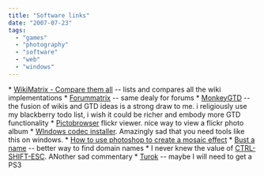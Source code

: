 ```yaml
---
title: "Software links"
date: "2007-07-23"
tags: 
  - "games"
  - "photography"
  - "software"
  - "web"
  - "windows"
---
```


\* [WikiMatrix - Compare them all](http://www.wikimatrix.org/ "WikiMatrix - Compare them all") -- lists and compares all the wiki implementations \* [Forummatrix](http://www.forummatrix.org/) -- same dealy for forums \* [MonkeyGTD](http://lifehacker.com/software/productivity/get-things-done-with-monkeygtd-279540.php) -- the fusion of wikis and GTD ideas is a strong draw to me. i religiously use my blackberry todo list, i wish it could be richer and embody more GTD functionality \* [Pictobrowser](http://www.coolhunting.com/archives/2007/07/pictobrowser_pl.php) flickr viewer. nice way to view a flickr photo album \* [WIndows codec installer](http://lifehacker.com/software/featured-windows-download/install-missing-codecs-with-codecinstaller-278576.php). Amazingly sad that you need tools like this on windows. \* [How to use photoshop to create a mosaic effect](http://lifehacker.com/software/photoshop/give-your-photographs-a-mosaic-effect-278482.php) \* [Bust a name](http://lifehacker.com/software/domain-hacks/find-a-good-domain-name-with-bust-a-name-276402.php) -- better way to find domain names \* I never knew the value of [CTRL-SHIFT-ESC](http://lifehacker.com/software/windows-vista-tip/go-straight-to-the-task-manager-274923.php). ANother sad commentary \* [Turok](http://crunchgear.com/2007/07/06/the-reason-for-owning-a-ps3-turok-3/) \-- maybe I will need to get a PS3
